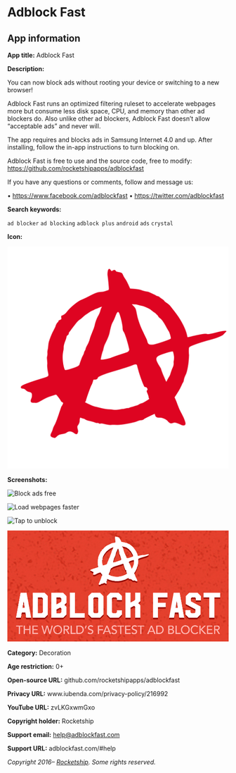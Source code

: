 # Adblock Fast

## App information

**App title:** Adblock Fast

**Description:**

You can now block ads without rooting your device or switching to a new browser!

Adblock Fast runs an optimized filtering ruleset to accelerate webpages more but consume less disk
space, CPU, and memory than other ad blockers do. Also unlike other ad blockers, Adblock Fast
doesn’t allow “acceptable ads” and never will.

The app requires and blocks ads in Samsung Internet 4.0 and up. After installing, follow the in-app
instructions to turn blocking on.

Adblock Fast is free to use and the source code, free to modify:
https://github.com/rocketshipapps/adblockfast

If you have any questions or comments, follow and message us:

• https://www.facebook.com/adblockfast
• https://twitter.com/adblockfast

**Search keywords:**

`ad blocker` `ad blocking` `adblock plus` `android` `ads` `crystal`

**Icon:**

![Icon](icons/app.png)

**Screenshots:**

![Block ads free](screenshots/blocking.png)

![Load webpages faster](screenshots/loading.png)

![Tap to unblock](screenshots/unblocking.png)

![Feature](feature.png)

**Category:** Decoration

**Age restriction:** 0+

**Open-source URL:** github.com/rocketshipapps/adblockfast

**Privacy URL:** www.​iubenda.com/privacy-policy/216992

**YouTube URL:** zvLKGxwmGxo

**Copyright holder:** Rocketship

**Support email:** help@adblockfast.com

**Support URL:** adblockfast.com/#help

_Copyright 2016– [Rocketship](https://rocketshipapps.com/). Some rights reserved._
